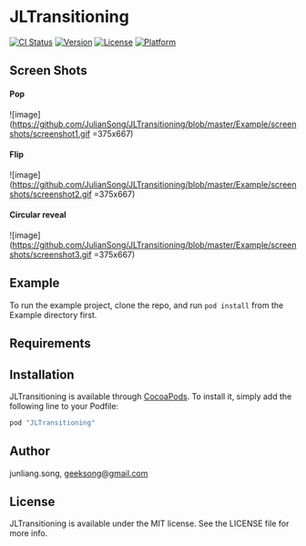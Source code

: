 # JLTransitioning

[![CI Status](http://img.shields.io/travis/junliang.song/JLTransitioning.svg?style=flat)](https://travis-ci.org/junliang.song/JLTransitioning)
[![Version](https://img.shields.io/cocoapods/v/JLTransitioning.svg?style=flat)](http://cocoapods.org/pods/JLTransitioning)
[![License](https://img.shields.io/cocoapods/l/JLTransitioning.svg?style=flat)](http://cocoapods.org/pods/JLTransitioning)
[![Platform](https://img.shields.io/cocoapods/p/JLTransitioning.svg?style=flat)](http://cocoapods.org/pods/JLTransitioning)

## Screen Shots

#### Pop
![image](https://github.com/JulianSong/JLTransitioning/blob/master/Example/screenshots/screenshot1.gif =375x667)
#### Flip
![image](https://github.com/JulianSong/JLTransitioning/blob/master/Example/screenshots/screenshot2.gif =375x667)
#### Circular reveal
![image](https://github.com/JulianSong/JLTransitioning/blob/master/Example/screenshots/screenshot3.gif =375x667)
## Example

To run the example project, clone the repo, and run `pod install` from the Example directory first.

## Requirements

## Installation

JLTransitioning is available through [CocoaPods](http://cocoapods.org). To install
it, simply add the following line to your Podfile:

```ruby
pod "JLTransitioning"
```

## Author

junliang.song, geeksong@gmail.com

## License

JLTransitioning is available under the MIT license. See the LICENSE file for more info.
